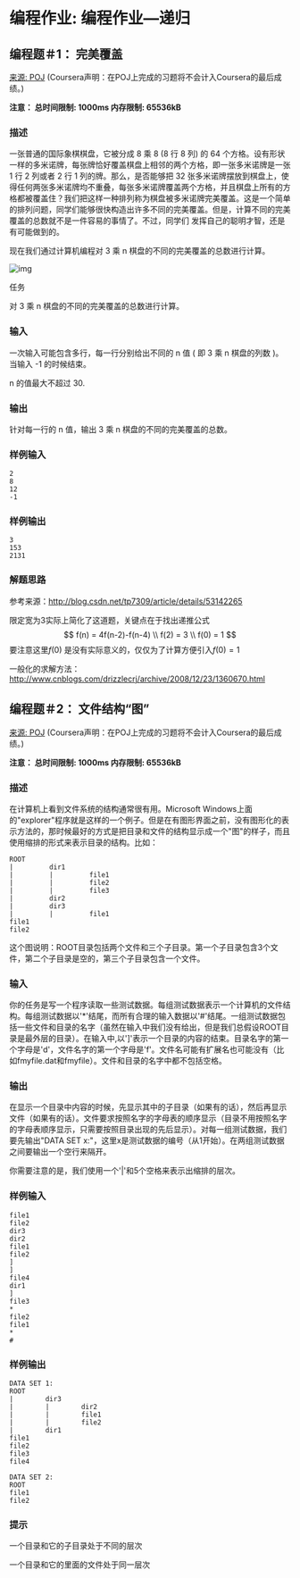 # 编程作业: 编程作业—递归

## 编程题＃1： 完美覆盖

[来源: POJ](http://cxsjsx.openjudge.cn/mooc2015test/f/) (Coursera声明：在POJ上完成的习题将不会计入Coursera的最后成绩。)

**注意： 总时间限制: 1000ms 内存限制: 65536kB**

### 描述

一张普通的国际象棋棋盘，它被分成 8 乘 8 (8 行 8 列) 的 64 个方格。设有形状一样的多米诺牌，每张牌恰好覆盖棋盘上相邻的两个方格，即一张多米诺牌是一张 1 行 2 列或者 2 行 1 列的牌。那么，是否能够把 32 张多米诺牌摆放到棋盘上，使得任何两张多米诺牌均不重叠，每张多米诺牌覆盖两个方格，并且棋盘上所有的方格都被覆盖住？我们把这样一种排列称为棋盘被多米诺牌完美覆盖。这是一个简单的排列问题，同学们能够很快构造出许多不同的完美覆盖。但是，计算不同的完美覆盖的总数就不是一件容易的事情了。不过，同学们 发挥自己的聪明才智，还是有可能做到的。

现在我们通过计算机编程对 3 乘 n 棋盘的不同的完美覆盖的总数进行计算。

![img](https://d3c33hcgiwev3.cloudfront.net/nEQ6chlgEeW9xiIAC9pDjg_88db5e2d9603c4dddebde2dde3926a69_Screen-Shot-2015-06-22-at-9.30.23-PM.png?Expires=1519603200&Signature=DrBx-F~5zZntjPuvzZ~ZJoF0d03MQe8wbhnAovd99MphnYAtRr6pFmaipa1Opigj2DkYXnlSMPEbsUEHGU6onITkm7W0yfo47TAwzaxqQrDEnpw~hlmYOWdeDrChf10DWU-CrD~eURXRB3vBZA4HtZrLv3umpugEm5LWJ-ZYhpE_&Key-Pair-Id=APKAJLTNE6QMUY6HBC5A)

任务

对 3 乘 n 棋盘的不同的完美覆盖的总数进行计算。

### 输入

一次输入可能包含多行，每一行分别给出不同的 n 值 ( 即 3 乘 n 棋盘的列数 )。当输入 -1 的时候结束。

n 的值最大不超过 30.

### 输出

针对每一行的 n 值，输出 3 乘 n 棋盘的不同的完美覆盖的总数。

### 样例输入

```
2
8
12
-1
```

### 样例输出

```
3
153
2131
```

### 解题思路

参考来源：http://blog.csdn.net/tp7309/article/details/53142265

限定宽为3实际上简化了这道题，关键点在于找出递推公式
$$
f(n) = 4f(n-2)-f(n-4) \\
f(2) = 3 \\
f(0) = 1
$$
要注意这里$f(0)$ 是没有实际意义的，仅仅为了计算方便引入$f(0) = 1$

一般化的求解方法：http://www.cnblogs.com/drizzlecrj/archive/2008/12/23/1360670.html



## 编程题＃2： 文件结构“图”

[来源: POJ](http://cxsjsxmooc.openjudge.cn/test2/B/) (Coursera声明：在POJ上完成的习题将不会计入Coursera的最后成绩。)

**注意： 总时间限制: 1000ms 内存限制: 65536kB**

### 描述

在计算机上看到文件系统的结构通常很有用。Microsoft Windows上面的"explorer"程序就是这样的一个例子。但是在有图形界面之前，没有图形化的表示方法的，那时候最好的方式是把目录和文件的结构显示成一个"图"的样子，而且使用缩排的形式来表示目录的结构。比如：

```
ROOT
|         dir1
|         |         file1
|         |         file2
|         |         file3
|         dir2
|         dir3
|         |         file1
file1
file2
```

这个图说明：ROOT目录包括两个文件和三个子目录。第一个子目录包含3个文件，第二个子目录是空的，第三个子目录包含一个文件。

### 输入

你的任务是写一个程序读取一些测试数据。每组测试数据表示一个计算机的文件结构。每组测试数据以'*'结尾，而所有合理的输入数据以'#'结尾。一组测试数据包括一些文件和目录的名字（虽然在输入中我们没有给出，但是我们总假设ROOT目录是最外层的目录）。在输入中,以']'表示一个目录的内容的结束。目录名字的第一个字母是'd'，文件名字的第一个字母是'f'。文件名可能有扩展名也可能没有（比如fmyfile.dat和fmyfile）。文件和目录的名字中都不包括空格。

### 输出

在显示一个目录中内容的时候，先显示其中的子目录（如果有的话），然后再显示文件（如果有的话）。文件要求按照名字的字母表的顺序显示（目录不用按照名字的字母表顺序显示，只需要按照目录出现的先后显示）。对每一组测试数据，我们要先输出"DATA SET x:"，这里x是测试数据的编号（从1开始）。在两组测试数据之间要输出一个空行来隔开。

你需要注意的是，我们使用一个'|'和5个空格来表示出缩排的层次。

### 样例输入

```
file1
file2
dir3
dir2
file1
file2
]
]
file4
dir1
]
file3
*
file2
file1
*
#
```

### 样例输出

```
DATA SET 1:
ROOT
|        dir3
|        |        dir2
|        |        file1
|        |        file2
|        dir1
file1
file2
file3
file4

DATA SET 2:
ROOT
file1
file2
```

### 提示

一个目录和它的子目录处于不同的层次

一个目录和它的里面的文件处于同一层次